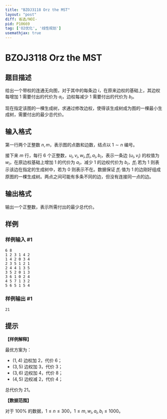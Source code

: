 ```yaml
---
title: "BZOJ3118 Orz the MST"
layout: "post"
diff: 省选/NOI-
pid: P10669
tag: ['O2优化', '线性规划']
usemathjax: true
---
```


# BZOJ3118 Orz the MST
## 题目描述

给出一个带权的连通无向图，对于其中的每条边 $i$，在原来边权的基础上，其边权每增加 $1$ 需要付出的代价为 $a_i$，边权每减少 $1$ 需要付出的代价为 $b_i$。

现在指定该图的一棵生成树，求通过修改边权，使得该生成树成为图的一棵最小生成树，需要付出的最少总代价。
## 输入格式

第一行两个正整数 $n,m$，表示图的点数和边数，结点以 $1\sim n$ 编号。

接下来 $m$ 行，每行 $6$ 个正整数，$u_i,v_i,w_i,\textit{ff}_i,a_i,b_i$，表示一条边 $(u_i,v_i)$ 的权值为 $w_i$，在原边权基础上增加 $1$ 的代价为 $a_i$，减少 $1$ 的边权代价为 $b_i$，$\textit{ff}_i$ 若为 $1$ 则表示该边在指定的生成树中，若为 $0$ 则表示不在。数据保证 $\textit{ff}_i$ 值为 $1$ 的边刚好组成原图的一棵生成树。两点之间可能有多条不同的边，但没有连接同一点的边。
## 输出格式

输出一个正整数，表示所需付出的最少总代价。
## 样例

### 样例输入 #1
```
6 8
1 2 3 1 4 2
1 4 2 0 3 4
2 3 5 1 2 1
2 4 4 1 3 5
3 5 2 0 1 3
3 6 1 0 2 4
4 5 7 1 3 2
5 6 5 1 5 4
```
### 样例输出 #1
```
21
```
## 提示

**【样例解释】**

最优方案为：
- $(1,4)$ 边权加 $2$，代价 $6$；
- $(3,5)$ 边权加 $3$，代价 $3$；
- $(3,6)$ 边权加 $4$，代价 $8$；
- $(4,5)$ 边权减 $2$，代价 $4$；

总代价为 $21$。

**【数据范围】**

对于 $100\%$ 的数据，$1\leq n\leq 300$，$1\leq m,w_i,a_i,b_i\leq 1000$。

